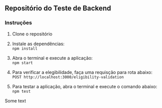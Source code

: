 ## Repositório do Teste de Backend

### Instruções

1. Clone o repositório

2. Instale as dependências:  
`npm install`

3. Abra o terminal e execute a aplicação:  
`npm start`

4. Para verificar a elegibilidade, faça uma requisção para rota abaixo:  
`POST http://localhost:3000/eligibility-validation`

6. Para testar a aplicação, abra o terminal e execute o comando abaixo:  
`npm test`

Some text
